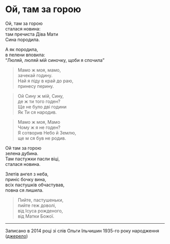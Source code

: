 Ой, там за горою
================================================================

Ой, там за горою  
сталася новина:  
там пречиста Діва Мати  
Сина породила.

А як породила,  
в пелени вповила:  
<q>Люляй, люляй мій синочку,
щоби я спочила</q>

>	Мамо ж моя, мамо,  
>	зачекай годину.  
>	Най я піду в край до раю,  
>	принесу перину.

>	Ой Сину ж мій, Сину,  
>	де ж ти того годен?  
>	Ще не було дві години  
>	Як Ти ся народив.

>	Мамо ж моя, Мамо  
>	Чому ж я не годен?  
>	Я сотворив Небо й Землю,  
>	ще м ся був не родив.

Ой там за горою  
зелена дубина.  
Там пастужки пасли віці,  
сталася новина.

Злетів ангел з неба,  
приніс бочку вина,  
всіх пастушків обчастував,  
повна ся лишила.

>	Пийте, пастушеньки,  
>	пийте геж доволі,  
>	від Ісуса рожденого,  
>	від Матки Божої.

----------------------------------------------------------------

Записано в 2014 році
зі слів Ольги Ільчишин 1935-го року народження
([джерело](https://youtu.be/wHAvHZ-4Lns))
